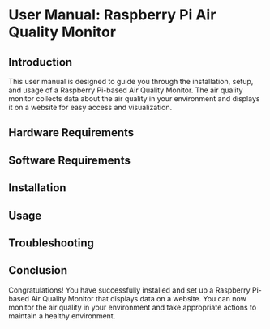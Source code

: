 # User Manual: Raspberry Pi Air Quality Monitor

## Introduction
This user manual is designed to guide you through the installation, setup, and usage of a Raspberry Pi-based Air Quality Monitor. The air quality monitor collects data about the air quality in your environment and displays it on a website for easy access and visualization.

## Hardware Requirements


## Software Requirements


## Installation



## Usage



## Troubleshooting



## Conclusion

Congratulations! You have successfully installed and set up a Raspberry Pi-based Air Quality Monitor that displays data on a website. You can now monitor the air quality in your environment and take appropriate actions to maintain a healthy environment.
